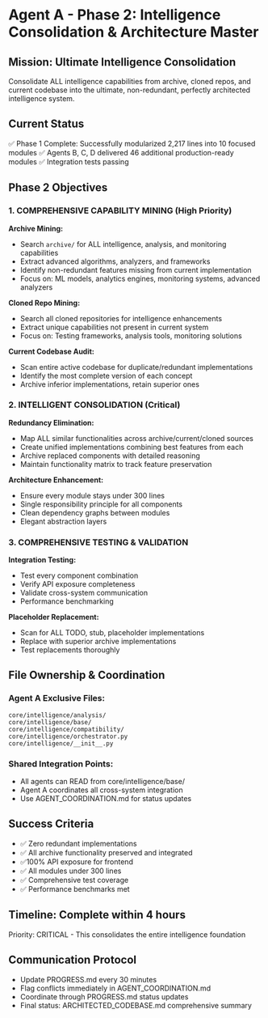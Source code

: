 # Agent A - Phase 2: Intelligence Consolidation & Architecture Master

## Mission: Ultimate Intelligence Consolidation
Consolidate ALL intelligence capabilities from archive, cloned repos, and current codebase into the ultimate, non-redundant, perfectly architected intelligence system.

## Current Status
✅ Phase 1 Complete: Successfully modularized 2,217 lines into 10 focused modules
✅ Agents B, C, D delivered 46 additional production-ready modules
✅ Integration tests passing

## Phase 2 Objectives

### 1. COMPREHENSIVE CAPABILITY MINING (High Priority)
**Archive Mining:**
- Search `archive/` for ALL intelligence, analysis, and monitoring capabilities
- Extract advanced algorithms, analyzers, and frameworks
- Identify non-redundant features missing from current implementation
- Focus on: ML models, analytics engines, monitoring systems, advanced analyzers

**Cloned Repo Mining:**
- Search all cloned repositories for intelligence enhancements
- Extract unique capabilities not present in current system
- Focus on: Testing frameworks, analysis tools, monitoring solutions

**Current Codebase Audit:**
- Scan entire active codebase for duplicate/redundant implementations
- Identify the most complete version of each concept
- Archive inferior implementations, retain superior ones

### 2. INTELLIGENT CONSOLIDATION (Critical)
**Redundancy Elimination:**
- Map ALL similar functionalities across archive/current/cloned sources
- Create unified implementations combining best features from each
- Archive replaced components with detailed reasoning
- Maintain functionality matrix to track feature preservation

**Architecture Enhancement:**
- Ensure every module stays under 300 lines
- Single responsibility principle for all components
- Clean dependency graphs between modules
- Elegant abstraction layers

### 3. COMPREHENSIVE TESTING & VALIDATION
**Integration Testing:**
- Test every component combination
- Verify API exposure completeness
- Validate cross-system communication
- Performance benchmarking

**Placeholder Replacement:**
- Scan for ALL TODO, stub, placeholder implementations
- Replace with superior archive implementations
- Test replacements thoroughly

## File Ownership & Coordination

### Agent A Exclusive Files:
```
core/intelligence/analysis/
core/intelligence/base/
core/intelligence/compatibility/
core/intelligence/orchestrator.py
core/intelligence/__init__.py
```

### Shared Integration Points:
- All agents can READ from core/intelligence/base/
- Agent A coordinates all cross-system integration
- Use AGENT_COORDINATION.md for status updates

## Success Criteria
- ✅ Zero redundant implementations
- ✅ All archive functionality preserved and integrated
- ✅100% API exposure for frontend
- ✅ All modules under 300 lines
- ✅ Comprehensive test coverage
- ✅ Performance benchmarks met

## Timeline: Complete within 4 hours
Priority: CRITICAL - This consolidates the entire intelligence foundation

## Communication Protocol
- Update PROGRESS.md every 30 minutes
- Flag conflicts immediately in AGENT_COORDINATION.md
- Coordinate through PROGRESS.md status updates
- Final status: ARCHITECTED_CODEBASE.md comprehensive summary